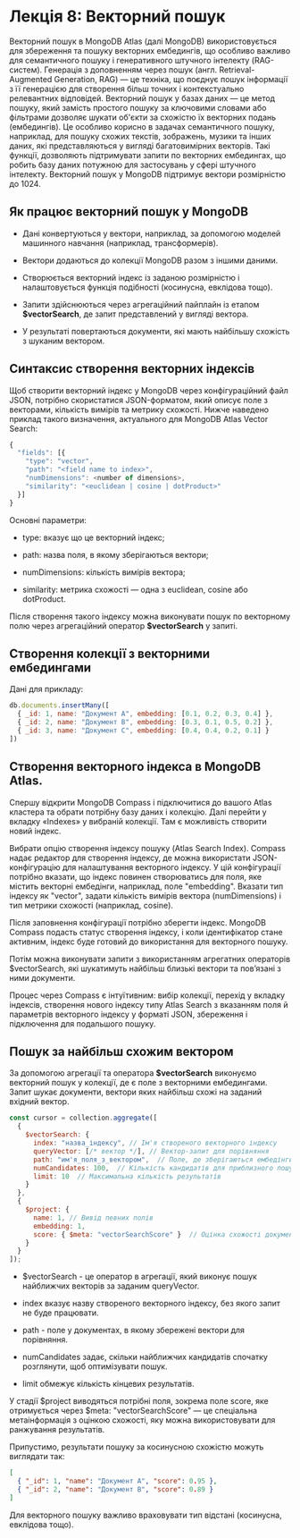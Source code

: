 # Лекція 8: Векторний пошук

Векторний пошук в MongoDB Atlas (далі MongoDB) використовується для збереження та пошуку векторних ембедингів, що особливо важливо для семантичного пошуку і генеративного штучного інтелекту (RAG-систем). Генерація з доповненням через пошук (англ. Retrieval-Augmented Generation, RAG) — це техніка, що поєднує пошук інформації з її генерацією для створення більш точних і контекстуально релевантних відповідей.
Векторний пошук у базах даних — це метод пошуку, який замість простого пошуку за ключовими словами або фільтрами дозволяє шукати об'єкти за схожістю їх векторних подань (ембедингів). Це особливо корисно в задачах семантичного пошуку, наприклад, для пошуку схожих текстів, зображень, музики та інших даних, які представляються у вигляді багатовимірних векторів.
Такі функції, дозволяють підтримувати запити по векторних ембедингах, що робить базу даних потужною для застосувань у сфері штучного інтелекту.
Векторний пошук у MongoDB підтримує вектори розмірністю до 1024.

## Як працює векторний пошук у MongoDB
* Дані конвертуються у вектори, наприклад, за допомогою моделей машинного навчання (наприклад, трансформерів).

* Вектори додаються до колекції MongoDB разом з іншими даними.

* Створюється векторний індекс із заданою розмірністю і налаштовується функція подібності (косинусна, евклідова тощо).

* Запити здійснюються через агрегаційний пайплайн із етапом **$vectorSearch**, де запит представлений у вигляді вектора.

* У результаті повертаються документи, які мають найбільшу схожість з шуканим вектором.

## Синтаксис створення векторних індексів 
Щоб створити векторний індекс у MongoDB через конфігураційний файл JSON, потрібно скористатися JSON-форматом, який описує поле з векторами, кількість вимірів та метрику схожості. Нижче наведено приклад такого визначення, актуального для MongoDB Atlas Vector Search:

```js
{
  "fields": [{
    "type": "vector",
    "path": "<field name to index>",
    "numDimensions": <number of dimensions>,
    "similarity": "<euclidean | cosine | dotProduct>"
  }]
}
```

Основні параметри:

* type: вказує що це векторний індекс;

* path: назва поля, в якому зберігаються вектори;

* numDimensions: кількість вимірів вектора;

* similarity: метрика схожості — одна з euclidean, cosine або dotProduct.

Після створення такого індексу можна виконувати пошук по векторному полю через агрегаційний оператор **$vectorSearch** у запиті.

## Створення колекції з векторними ембедингами
Дані для прикладу:

```js
db.documents.insertMany([
  { _id: 1, name: "Документ A", embedding: [0.1, 0.2, 0.3, 0.4] },
  { _id: 2, name: "Документ B", embedding: [0.3, 0.1, 0.5, 0.2] },
  { _id: 3, name: "Документ C", embedding: [0.4, 0.4, 0.2, 0.1] }
])
```

## Створення векторного індекса в MongoDB Atlas.
Спершу відкрити MongoDB Compass і підключитися до вашого Atlas кластера та обрати потрібну базу даних і колекцію. Далі перейти у вкладку «Indexes» у вибраній колекції. Там є можливість створити новий індекс.

Вибрати опцію створення індексу пошуку (Atlas Search Index). Compass надає редактор для створення індексу, де можна використати JSON-конфігурацію для налаштування векторного індексу. У цій конфігурації потрібно вказати, що індекс повинен створюватись для поля, яке містить векторні ембедінги, наприклад, поле "embedding". Вказати тип індексу як "vector", задати кількість вимірів вектора (numDimensions) і тип метрики схожості (наприклад, cosine).

Після заповнення конфігурації потрібно зберегти індекс. MongoDB Compass подасть статус створення індексу, і коли ідентифікатор стане активним, індекс буде готовий до використання для векторного пошуку.

Потім можна виконувати запити з використанням агрегатних операторів $vectorSearch, які шукатимуть найбільш близькі вектори та пов’язані з ними документи.

Процес через Compass є інтуїтивним: вибір колекції, перехід у вкладку індексів, створення нового індексу типу Atlas Search з вказанням поля й параметрів векторного індексу у форматі JSON, збереження і підключення для подальшого пошуку.

## Пошук за найбільш схожим вектором

За допомогою агрегації та оператора **$vectorSearch** виконуємо векторний пошук у колекції, де є поле з векторними ембедингами. Запит шукає документи, вектори яких найбільш схожі на заданий вхідний вектор.

```js
const cursor = collection.aggregate([
  {
    $vectorSearch: {
      index: "назва_індексу", // Ім'я створеного векторного індексу
      queryVector: [/* вектор */], // Вектор-запит для порівняння
      path: "им'я_поля_з_вектором",  // Поле, де зберігаються ембедінги
      numCandidates: 100,  // Кількість кандидатів для приблизного пошуку
      limit: 10  // Максимальна кількість результатів
    }
  },
  {
    $project: {
      name: 1, // Вивід певних полів
      embedding: 1,
      score: { $meta: "vectorSearchScore" }  // Оцінка схожості документа до запиту
    }
  }
]);
```

* $vectorSearch - це оператор в агрегації, який виконує пошук найближчих векторів за заданим queryVector.

*  index вказує назву створеного векторного індексу, без якого запит не буде працювати.

* path - поле у документах, в якому збережені вектори для порівняння.

* numCandidates задає, скільки найближчих кандидатів спочатку розглянути, щоб оптимізувати пошук.

* limit обмежує кількість кінцевих результатів.

У стадії $project виводяться потрібні поля, зокрема поле score, яке отримується через $meta: "vectorSearchScore" — це спеціальна метаінформація з оцінкою схожості, яку можна використовувати для ранжування результатів.

Припустимо, результати пошуку за косинусною схожістю можуть виглядати так:

```json
[
  { "_id": 1, "name": "Документ A", "score": 0.95 },
  { "_id": 2, "name": "Документ B", "score": 0.89 }
]
```

Для векторного пошуку важливо враховувати тип відстані (косинусна, евклідова тощо).
